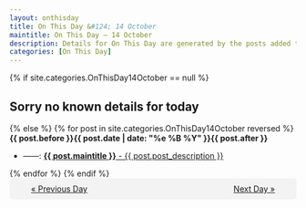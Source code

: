 ```yaml
---
layout: onthisday
title: On This Day &#124; 14 October
maintitle: On This Day — 14 October
description: Details for On This Day are generated by the posts added to the website so the content is subject to changes/updates over time.
categories: [On This Day]
---
```


{% if site.categories.OnThisDay14October == null %}
<h2>Sorry no known details for today</h2>
{% else %}
{% for post in site.categories.OnThisDay14October reversed %}
<strong>{{ post.before }}{{ post.date | date: "%e %B %Y" }}{{ post.after }}</strong>
<ul>
<li> ——: <a class="{{ post.class }}" href="{{ post.url }}"><strong>{{ post.maintitle }}</strong> - {{ post.post_description }}</a></li>
</ul>
{% endfor %}
{% endif %}
<br />
<div style="background-color: #f3f3f3; padding: 10px; border-radius: 5px; text-align: center; display: flex; justify-content: space-evenly;">
<a href="/onthisday/10/10-13">« Previous Day</a>
<span style="visibility:hidden;">[ Visit Leap Year February 29 ]</span>
<a href="/onthisday/10/10-15">Next Day »</a>
</div>
